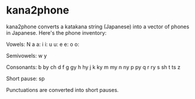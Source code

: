 # kana2phone
kana2phone converts a katakana string (Japanese) into a vector of phones in Japanese. Here's the phone inventory:

Vowels: N a a: i i: u u: e e: o o:

Semivowels: w y

Consonants: b by ch d f g gy h hy j k ky m my n ny p py q r ry s sh t ts z

Short pause: sp

Punctuations are converted into short pauses.

